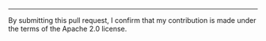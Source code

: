 
-----

By submitting this pull request, I confirm that my contribution is made under the terms of the Apache 2.0 license.
